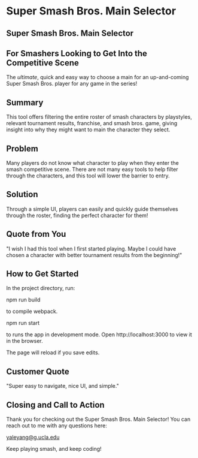 # Super Smash Bros. Main Selector #

<!--
> This material was originally posted [here](http://www.quora.com/What-is-Amazons-approach-to-product-development-and-product-management). It is reproduced here for posterities sake.

There is an approach called "working backwards" that is widely used at Amazon. They work backwards from the customer, rather than starting with an idea for a product and trying to bolt customers onto it. While working backwards can be applied to any specific product decision, using this approach is especially important when developing new products or features.

For new initiatives a product manager typically starts by writing an internal press release announcing the finished product. The target audience for the press release is the new/updated product's customers, which can be retail customers or internal users of a tool or technology. Internal press releases are centered around the customer problem, how current solutions (internal or external) fail, and how the new product will blow away existing solutions.

If the benefits listed don't sound very interesting or exciting to customers, then perhaps they're not (and shouldn't be built). Instead, the product manager should keep iterating on the press release until they've come up with benefits that actually sound like benefits. Iterating on a press release is a lot less expensive than iterating on the product itself (and quicker!).

If the press release is more than a page and a half, it is probably too long. Keep it simple. 3-4 sentences for most paragraphs. Cut out the fat. Don't make it into a spec. You can accompany the press release with a FAQ that answers all of the other business or execution questions so the press release can stay focused on what the customer gets. My rule of thumb is that if the press release is hard to write, then the product is probably going to suck. Keep working at it until the outline for each paragraph flows.

Oh, and I also like to write press-releases in what I call "Oprah-speak" for mainstream consumer products. Imagine you're sitting on Oprah's couch and have just explained the product to her, and then you listen as she explains it to her audience. That's "Oprah-speak", not "Geek-speak".

Once the project moves into development, the press release can be used as a touchstone; a guiding light. The product team can ask themselves, "Are we building what is in the press release?" If they find they're spending time building things that aren't in the press release (overbuilding), they need to ask themselves why. This keeps product development focused on achieving the customer benefits and not building extraneous stuff that takes longer to build, takes resources to maintain, and doesn't provide real customer benefit (at least not enough to warrant inclusion in the press release).
 -->

## Super Smash Bros. Main Selector ##


## For Smashers Looking to Get Into the Competitive Scene ##
  The *ultimate*, quick and easy way to choose a main for an up-and-coming Super Smash Bros. player for any game in the series!

## Summary ##
  This tool offers filtering the entire roster of smash characters by playstyles, relevant tournament results, franchise, and smash bros. game, giving insight into why they might want to main the character they select.

## Problem ##
  Many players do not know what character to play when they enter the smash competitive scene. There are not many easy tools to help filter through the characters, and this tool will lower the barrier to entry.

## Solution ##
  Through a simple UI, players can easily and quickly guide themselves through the roster, finding the perfect character for them!

## Quote from You ##
  "I wish I had this tool when I first started playing. Maybe I could have chosen a character with better tournament results from the beginning!"

## How to Get Started ##
  In the project directory, run:

  npm run build

  to compile webpack.

  npm run start

  to runs the app in development mode.
  Open http://localhost:3000 to view it in the browser.

  The page will reload if you save edits.

## Customer Quote ##
  "Super easy to navigate, nice UI, and simple."

## Closing and Call to Action ##
  Thank you for checking out the Super Smash Bros. Main Selector! You can reach out to me with any questions here:

  yaleyang@g.ucla.edu

  Keep playing smash, and keep coding!
